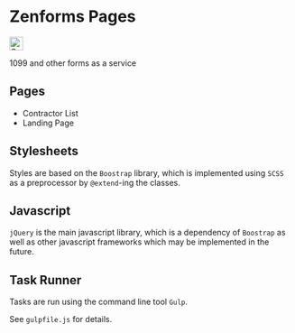 # Zenforms Pages

<a href="https://assembly.com/zenforms/bounties"><img src="http://badger.asm.co/zenforms/badges/tasks.svg" height="24px" alt="Open Tasks" /></a>

1099 and other forms as a service

## Pages

- Contractor List
- Landing Page

## Stylesheets

Styles are based on the ```Boostrap``` library, which is implemented using ```SCSS``` as a preprocessor by ```@extend```-ing the classes.

## Javascript

```jQuery``` is the main javascript library, which is a dependency of ```Boostrap``` as well as other javascript frameworks which may be implemented in the future.

## Task Runner

Tasks are run using the command line tool ```Gulp```.

See ```gulpfile.js``` for  details.
